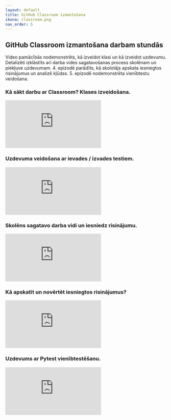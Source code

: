 ```yaml
---
layout: default
title: GitHub Classroom izmantošana
ikona: classroom.png
nav_order: 5
---
```

## GitHub Classroom izmantošana darbam stundās

Video pamācībās nodemonstrēts, kā izveidot klasi un kā izveidot uzdevumu. Detalizēti izklāstīts arī darba vides sagatavošanas process skolēnam un piekļuve uzdevumam. 4. epizodē parādīts, kā skolotājs apskata iesniegtos risinājumus un analizē kļūdas. 5. epizodē nodemonstrēta vienībtestu veidošana.

### Kā sākt darbu ar Classroom? Klases izveidošana.
<div class="video">
<iframe src="https://www.youtube.com/embed/I7j-8L2aELs" title="YouTube video player" frameborder="0" allow="accelerometer; autoplay; clipboard-write; encrypted-media; gyroscope; picture-in-picture" allowfullscreen></iframe>
</div>

### Uzdevuma veidošana ar ievades / izvades testiem.
<div class="video">
<iframe src="https://www.youtube.com/embed/99sphmlzj_E" title="YouTube video player" frameborder="0" allow="accelerometer; autoplay; clipboard-write; encrypted-media; gyroscope; picture-in-picture" allowfullscreen></iframe>
</div>

### Skolēns sagatavo darba vidi un iesniedz risinājumu.
<div class="video">
<iframe src="https://www.youtube.com/embed/G9QIXWPJA24" title="YouTube video player" frameborder="0" allow="accelerometer; autoplay; clipboard-write; encrypted-media; gyroscope; picture-in-picture" allowfullscreen></iframe>
</div>

### Kā apskatīt un novērtēt iesniegtos risinājumus?
<div class="video">
<iframe src="https://www.youtube.com/embed/Z847swkaxp8" title="YouTube video player" frameborder="0" allow="accelerometer; autoplay; clipboard-write; encrypted-media; gyroscope; picture-in-picture" allowfullscreen></iframe>
</div>

### Uzdevums ar Pytest vienībtestēšanu.
<div class="video">
<iframe src="https://www.youtube.com/embed/Jl68-0RICUA" title="YouTube video player" frameborder="0" allow="accelerometer; autoplay; clipboard-write; encrypted-media; gyroscope; picture-in-picture" allowfullscreen></iframe>
</div>